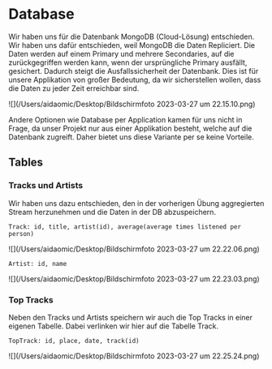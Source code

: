# Database
Wir haben uns für die Datenbank MongoDB (Cloud-Lösung) entschieden. Wir haben uns dafür entschieden, weil MongoDB die 
Daten Repliciert. Die Daten werden auf einem Primary und mehrere Secondaries, auf die zurückgegriffen werden kann, wenn der ursprüngliche 
Primary ausfällt, gesichert. Dadurch steigt die Ausfallssicherheit der Datenbank. Dies ist für unsere Applikation von großer Bedeutung,
da wir sicherstellen wollen, dass die Daten zu jeder Zeit erreichbar sind. 

![](/Users/aidaomic/Desktop/Bildschirm­foto 2023-03-27 um 22.15.10.png)

Andere Optionen wie Database per Application kamen für uns nicht in Frage, da unser Projekt nur aus einer Applikation besteht, 
welche auf die Datenbank zugreift. Daher bietet uns diese Variante per se keine Vorteile.

## Tables
### Tracks und Artists
Wir haben uns dazu entschieden, den in der vorherigen Übung aggregierten Stream herzunehmen und die Daten in der DB abzuspeichern.

`Track: id, title, artist(id), average(average times listened per person)`

![](/Users/aidaomic/Desktop/Bildschirm­foto 2023-03-27 um 22.22.06.png)

`Artist: id, name`

![](/Users/aidaomic/Desktop/Bildschirm­foto 2023-03-27 um 22.23.03.png)

### Top Tracks
Neben den Tracks und Artists speichern wir auch die Top Tracks in einer eigenen Tabelle. Dabei verlinken wir hier auf die Tabelle Track.

`TopTrack: id, place, date, track(id)`

![](/Users/aidaomic/Desktop/Bildschirm­foto 2023-03-27 um 22.25.24.png)


